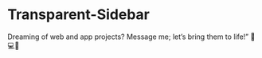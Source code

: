 # Transparent-Sidebar

Dreaming of web and app projects? Message me; let’s bring them to life!” 🌟💻📱
